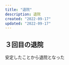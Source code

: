 ```yaml
---
title: "退院"
description: 退院
created: "2022-09-17"
updated: "2022-09-17"
---
```


## ３回目の退院

安定したことから退院となった

